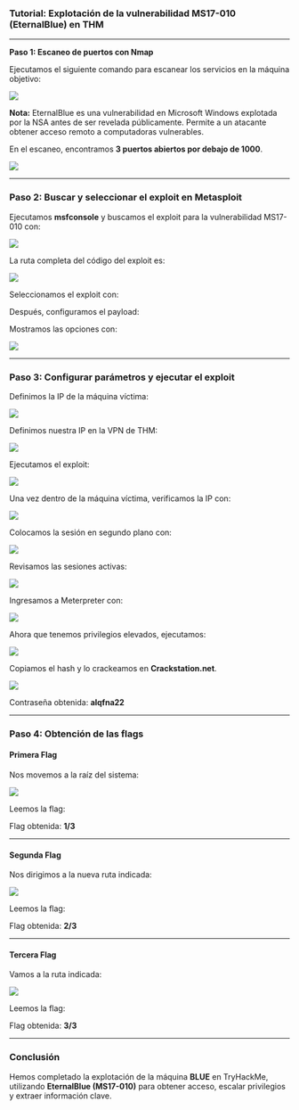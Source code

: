 ### **Tutorial: Explotación de la vulnerabilidad MS17-010 (EternalBlue) en THM**
 
 ---

 **Paso 1: Escaneo de puertos con Nmap**
 
 Ejecutamos el siguiente comando para escanear los servicios en la máquina objetivo:
 
 ![](Imagenes/2.png)
 
 **Nota:** EternalBlue es una vulnerabilidad en Microsoft Windows explotada por la NSA antes de ser revelada públicamente. Permite a un atacante obtener acceso remoto a computadoras vulnerables.
 
 En el escaneo, encontramos **3 puertos abiertos por debajo de 1000**.
 
 ![](Imagenes/3.png)
 
 ---
 
 ### **Paso 2: Buscar y seleccionar el exploit en Metasploit**
 
 Ejecutamos **msfconsole** y buscamos el exploit para la vulnerabilidad MS17-010 con:
 
 ![](Imagenes/27.png)
 
 La ruta completa del código del exploit es:
 
 ![](Imagenes/1.png)
 
 Seleccionamos el exploit con:
 
 Después, configuramos el payload:
 
 Mostramos las opciones con:
 
 ![](Imagenes/4.png)
 
 ---
 
 ### **Paso 3: Configurar parámetros y ejecutar el exploit**
 
 Definimos la IP de la máquina víctima:
 
 ![](Imagenes/6.png)
 
 Definimos nuestra IP en la VPN de THM:
 
 ![](Imagenes/10.png)
 
 Ejecutamos el exploit:
 
 
 ![](Imagenes/11.png)
 
 Una vez dentro de la máquina víctima, verificamos la IP con:
 
 ![](Imagenes/12.png)
 
 Colocamos la sesión en segundo plano con:
 
 
 ![](Imagenes/13.png)
 
 Revisamos las sesiones activas:
 
 ![](Imagenes/16.png)
 
 Ingresamos a Meterpreter con:

 ![](Imagenes/18.png)
 
 Ahora que tenemos privilegios elevados, ejecutamos:

 ![](Imagenes/19.png)
 
 Copiamos el hash y lo crackeamos en **Crackstation.net**.
 
 ![](Imagenes/20.png)
 
 Contraseña obtenida: **alqfna22**
 
 ---
 
 ### **Paso 4: Obtención de las flags**
 
 #### **Primera Flag**
 
 Nos movemos a la raíz del sistema:
 
 
 
 ![](Imagenes/21.png)
 
 Leemos la flag:
 
 
 Flag obtenida: **1/3**
 
 ---
 
 #### **Segunda Flag**
 
 Nos dirigimos a la nueva ruta indicada:
 
 ![](Imagenes/22.png)
 
 Leemos la flag:
 
 
 
 Flag obtenida: **2/3**
 
 ---
 
 #### **Tercera Flag**
 
 Vamos a la ruta indicada:
 
 ![](Imagenes/24.png)
 
 Leemos la flag:
 
 
 
 Flag obtenida: **3/3**
 
 ---
 
 ### **Conclusión**
 
 Hemos completado la explotación de la máquina **BLUE** en TryHackMe, utilizando **EternalBlue (MS17-010)** para obtener acceso, escalar privilegios y extraer información clave.
